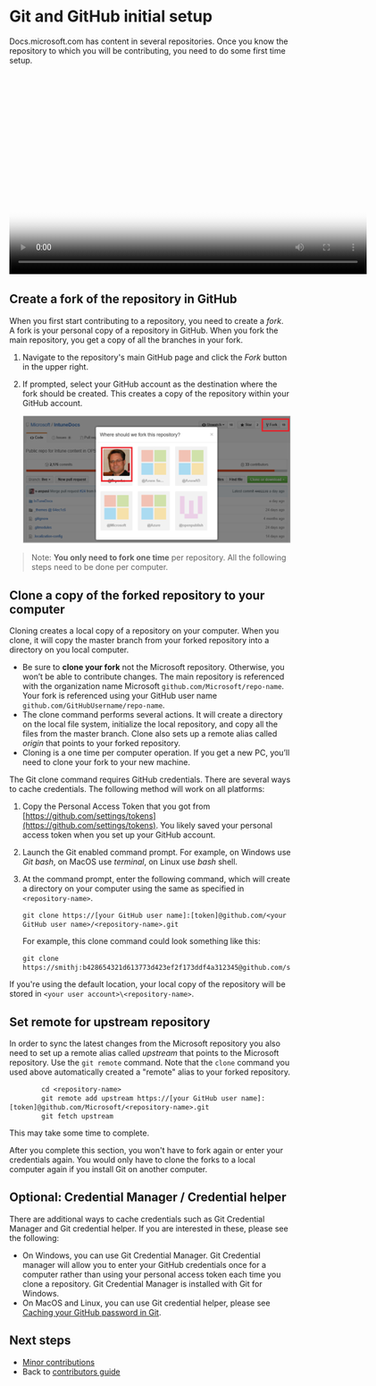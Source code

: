 # Git and GitHub initial setup

Docs.microsoft.com has content in several repositories. Once you know the repository to which you will be contributing, you need to do some first time setup. 

<video width="640" height="360" controls poster="./media/git-and-github-repository-initial-setup/git-and-github-initial-setup.png">
  <source src="http://video.ch9.ms/ch9/eab1/d9bebd59-bc3d-4aa8-8aa2-86fc2d92eab1/gitrepositorysetup_mid.mp4" type="video/mp4">
  <a href="http://video.ch9.ms/ch9/eab1/d9bebd59-bc3d-4aa8-8aa2-86fc2d92eab1/gitrepositorysetup_mid.mp4">
    <img src="./media/git-and-github-repository-initial-setup/git-and-github-initial-setup.png" alt="Git and GitHub Initial Setup">
  </a>
</video>

## Create a fork of the repository in GitHub

When you first start contributing to a repository, you need to create a *fork*. A fork is your personal copy of a repository in GitHub.  When you fork the main repository, you get a copy of all the branches in your fork. 

1. Navigate to the repository's main GitHub page and click the *Fork* button in the upper right. 
2. If prompted, select your GitHub account as the destination where the fork should be created. This creates a copy of the repository within your GitHub account. 

   ![GitHub profile example](./media/tools-and-setup/fork.png)

> Note: **You only need to fork one time** per repository. All the following steps need to be done per computer.

## Clone a copy of the forked repository to your computer

Cloning creates a local copy of a repository on your computer. When you clone, it will copy the master branch from your forked repository into a directory on you local computer.

- Be sure to **clone your fork** not the Microsoft repository.  Otherwise, you won’t be able to contribute changes. The main repository is referenced with the organization name Microsoft `github.com/Microsoft/repo-name`. Your fork is referenced using your GitHub user name `github.com/GitHubUsername/repo-name`.
- The clone command performs several actions. It will create a directory on the local file system, initialize the local repository, and copy all the files from the master branch. Clone also sets up a remote alias called *origin* that points to your forked repository. 
- Cloning is a one time per computer operation.  If you get a new PC, you’ll need to clone your fork to your new machine.

The Git clone command requires GitHub credentials. There are several ways to cache credentials. The following method will work on all platforms:

1. Copy the Personal Access Token that you got from [https://github.com/settings/tokens](https://github.com/settings/tokens). You likely saved your personal access token when you set up your GitHub account.
2. Launch the Git enabled command prompt. For example, on Windows use *Git bash*, on MacOS use *terminal*, on Linux use *bash* shell.
3. At the command prompt, enter the following command, which will create a directory on your computer using the same as specified in `<repository-name>`. 

   ```
   git clone https://[your GitHub user name]:[token]@github.com/<your GitHub user name>/<repository-name>.git
   ```
   For example, this clone command could look something like this:
   ```
   git clone https://smithj:b428654321d613773d423ef2f173ddf4a312345@github.com/smithj/IntuneDocs.git  
   ```

If you're using the default location, your local copy of the repository will be stored in `<your user account>\<repository-name>`.

## Set remote for upstream repository

In order to sync the latest changes from the Microsoft repository you also need to set up a remote alias called *upstream* that points to the Microsoft repository. Use the `git remote` command. Note that the `clone` command you used above automatically created a "remote" alias to your forked repository.

```
        cd <repository-name>
        git remote add upstream https://[your GitHub user name]:[token]@github.com/Microsoft/<repository-name>.git
        git fetch upstream
```

This may take some time to complete. 

After you complete this section, you won't have to fork again or enter your credentials again. You would only have to clone the forks to a local computer again if you install Git on another computer.

## Optional: Credential Manager / Credential helper

There are additional ways to cache credentials such as Git Credential Manager and Git credential helper. If you are interested in these, please see the following:
- On Windows, you can use Git Credential Manager. Git Credential manager will allow you to enter your GitHub credentials once for a computer rather than using your personal access token each time you clone a repository. Git Credential Manager is installed with Git for Windows.
- On MacOS and Linux, you can use Git credential helper, please see [Caching your GitHub password in Git](https://help.github.com/articles/caching-your-github-password-in-git/#platform-all).

## Next steps
- [Minor contributions](./minor-contributions.md) 
- Back to [contributors guide](./index.md)

<!--Anchors-->

[Fork the repository and copy it to your computer]: #fork-the-repository-and-copy-it-to-your-computer
[Install git-credential-winstore]: #install-git-credential-winstore
[Configure your user name and email locally]: #configure-your-user-name-and-email-locally